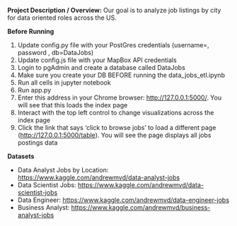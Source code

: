 
<b>Project Description / Overview:</b>
Our goal is to analyze job listings by city for data oriented roles across the US.


<b>Before Running</b>

1. Update config.py file with your PostGres credentials (username=<yourPGuser>, password <yourPGpw>, db=DataJobs)
1. Update config.js file with your MapBox API credentials
1. Login to pgAdmin and create a database called DataJobs
1. Make sure you create your DB BEFORE running the data_jobs_etl.ipynb
1. Run all cells in jupyter notebook
1. Run app.py
1. Enter this address in your Chrome browser: http://127.0.0.1:5000/. You will see that this loads the index page
1. Interact with the top left control to change visualizations across the index page
1. Click the link that says ‘click to browse jobs’ to load a different page (http://127.0.0.1:5000/table). You will see the page displays all jobs postings data

<b>Datasets</b>

* Data Analyst Jobs by Location: https://www.kaggle.com/andrewmvd/data-analyst-jobs 
* Data Scientist Jobs: https://www.kaggle.com/andrewmvd/data-scientist-jobs 
* Data Engineer: https://www.kaggle.com/andrewmvd/data-engineer-jobs 
* Business Analyst: https://www.kaggle.com/andrewmvd/business-analyst-jobs 
